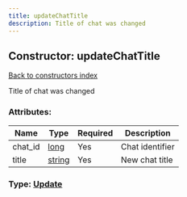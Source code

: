 ```yaml
---
title: updateChatTitle
description: Title of chat was changed
---
```

## Constructor: updateChatTitle  
[Back to constructors index](index.md)



Title of chat was changed

### Attributes:

| Name     |    Type       | Required | Description |
|----------|---------------|----------|-------------|
|chat\_id|[long](../types/long.md) | Yes|Chat identifier|
|title|[string](../types/string.md) | Yes|New chat title|



### Type: [Update](../types/Update.md)


